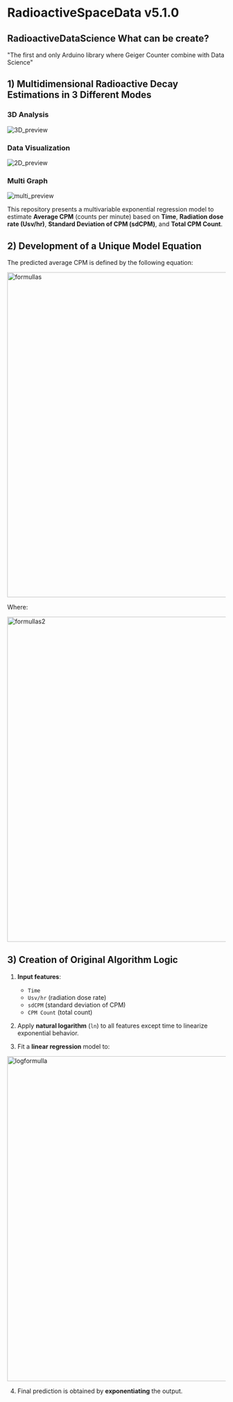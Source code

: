 # RadioactiveSpaceData v5.1.0

## RadioactiveDataScience What can be create?
"The first and only Arduino library where Geiger Counter combine with Data Science"

## 1) Multidimensional Radioactive Decay Estimations in 3 Different Modes
### 3D Analysis
![3D_preview](https://github.com/user-attachments/assets/586d16b4-6088-4917-b9ea-e49ebb4a5876)
### Data Visualization
![2D_preview](https://github.com/user-attachments/assets/1ddea30f-7e8e-4b35-a259-23b3520053ac)
### Multi Graph
![multi_preview](https://github.com/user-attachments/assets/3d89f636-735f-4f85-aa7e-27be6caa7cae)

This repository presents a multivariable exponential regression model to estimate **Average CPM** (counts per minute) based on **Time**, **Radiation dose rate (Usv/hr)**, **Standard Deviation of CPM (sdCPM)**, and **Total CPM Count**.

## 2) Development of a Unique Model Equation

The predicted average CPM is defined by the following equation:

<img width="750" alt="formullas" src="https://github.com/user-attachments/assets/6f94b3f0-cd1f-4432-82df-316aa9cb570a" />

Where:

<img width="750" alt="formullas2" src="https://github.com/user-attachments/assets/4ceb5d3a-1599-4932-bd29-cc81fadf0e23" />

## 3) Creation of Original Algorithm Logic

1. **Input features**:  
   - `Time`  
   - `Usv/hr` (radiation dose rate)  
   - `sdCPM` (standard deviation of CPM)  
   - `CPM Count` (total count)

2. Apply **natural logarithm** (`ln`) to all features except time to linearize exponential behavior.

3. Fit a **linear regression** model to:

<img width="750" alt="logformulla" src="https://github.com/user-attachments/assets/a9037f56-0f8d-488d-baa1-ff7c6fa4f279" />

4. Final prediction is obtained by **exponentiating** the output.
